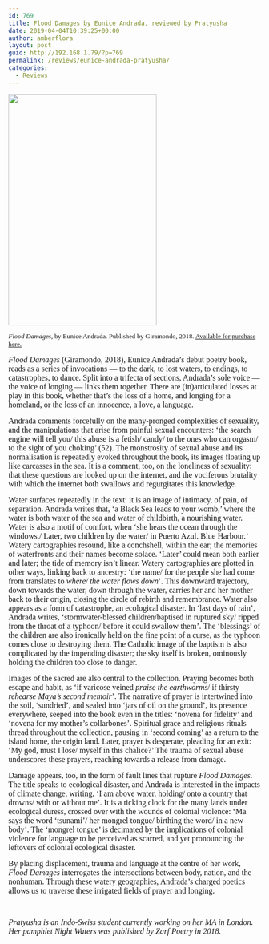 ```yaml
---
id: 769
title: Flood Damages by Eunice Andrada, reviewed by Pratyusha
date: 2019-04-04T10:39:25+00:00
author: amberflora
layout: post
guid: http://192.168.1.79/?p=769
permalink: /reviews/eunice-andrada-pratyusha/
categories:
  - Reviews
---
```

<img loading="lazy" class=" wp-image-774 aligncenter" src="http://amberflora.com/wp-content/uploads/2019/04/Flood-Damages-192x300.jpg" alt="" width="296" height="462" srcset="https://www.amberflora.com/wp-content/uploads/2019/04/Flood-Damages-192x300.jpg 192w, https://www.amberflora.com/wp-content/uploads/2019/04/Flood-Damages-654x1024.jpg 654w" sizes="(max-width: 296px) 100vw, 296px" />

<p style="text-align: left;">
  <span style="font-size: 10pt; font-family: georgia, palatino, serif;"><em>Flood Damages</em>, by Eunice Andrada. Published by Giramondo, 2018. <a href="https://giramondopublishing.com/product/flood-damages/">Available for purchase here.</a></span>
</p>

<span style="font-family: georgia, palatino, serif; font-size: 12pt;"><em>Flood Damages</em> (Giramondo, 2018), Eunice Andrada’s debut poetry book, reads as a series of invocations — to the dark, to lost waters, to endings, to catastrophes, to dance. Split into a trifecta of sections, Andrada’s sole voice — the voice of longing — links them together. There are (in)articulated losses at play in this book, whether that’s the loss of a home, and longing for a homeland, or the loss of an innocence, a love, a language.</span>

<span style="font-family: georgia, palatino, serif; font-size: 12pt;">Andrada comments forcefully on the many-pronged complexities of sexuality, and the manipulations that arise from painful sexual encounters: ‘the search engine will tell you/ this abuse is a fetish/ candy/ to the ones who can orgasm/ to the sight of you choking’ (52). The monstrosity of sexual abuse and its normalisation is repeatedly evoked throughout the book, its images floating up like carcasses in the sea. It is a comment, too, on the loneliness of sexuality: that these questions are looked up on the internet, and the vociferous brutality with which the internet both swallows and regurgitates this knowledge.</span>

<span style="font-family: georgia, palatino, serif; font-size: 12pt;">Water surfaces repeatedly in the text: it is an image of intimacy, of pain, of separation. Andrada writes that, ‘a Black Sea leads to your womb,’ where the water is both water of the sea and water of childbirth, a nourishing water. Water is also a motif of comfort, when ‘she hears the ocean through the windows./ Later, two children by the water/ in Puerto Azul. Blue Harbour.’ Watery cartographies resound, like a conchshell, within the ear; the memories of waterfronts and their names become solace. ‘Later’ could mean both earlier and later; the tide of memory isn’t linear. Watery cartographies are plotted in other ways, linking back to ancestry: ‘the name/ for the people she had come from translates to <em>where/ the water flows down</em>’. This downward trajectory, down towards the water, down through the water, carries her and her mother back to their origin, closing the circle of rebirth and remembrance. Water also appears as a form of catastrophe, an ecological disaster. In ‘last days of rain’, Andrada writes, ‘stormwater-blessed children/baptised in ruptured sky/ ripped from the throat of a typhoon/ before it could swallow them’. The ‘blessings’ of the children are also ironically held on the fine point of a curse, as the typhoon comes close to destroying them. The Catholic image of the baptism is also complicated by the impending disaster; the sky itself is broken, ominously holding the children too close to danger.</span>

<span style="font-family: georgia, palatino, serif; font-size: 12pt;">Images of the sacred are also central to the collection. Praying becomes both escape and habit, as ‘if varicose veined <em>praise the earthworms</em>/ if thirsty <em>rehearse Maya’s second memoir</em>’. The narrative of prayer is intertwined into the soil, ‘sundried’, and sealed into ‘jars of oil on the ground’, its presence everywhere, seeped into the book even in the titles: ‘novena for fidelity’ and ‘novena for my mother’s collarbones’. Spiritual grace and religious rituals thread throughout the collection, pausing in ‘second coming’ as a return to the island home, the origin land. Later, prayer is desperate, pleading for an exit: ‘My god, must I lose/ myself in this chalice?’ The trauma of sexual abuse underscores these prayers, reaching towards a release from damage.</span>

<span style="font-family: georgia, palatino, serif; font-size: 12pt;">Damage appears, too, in the form of fault lines that rupture <em>Flood Damages</em>. The title speaks to ecological disaster, and Andrada is interested in the impacts of climate change, writing, ‘I am above water, holding/ onto a country that drowns/ with or without me’. It is a ticking clock for the many lands under ecological duress, crossed over with the wounds of colonial violence: ‘Ma says the word ‘tsunami’/ her mongrel tongue/ birthing the word/ in a new body’. The ‘mongrel tongue’ is decimated by the implications of colonial violence for language to be perceived as scarred, and yet pronouncing the leftovers of colonial ecological disaster.</span>

<span style="font-family: georgia, palatino, serif; font-size: 12pt;">By placing displacement, trauma and language at the centre of her work, <em>Flood Damages </em>interrogates the intersections between body, nation, and the nonhuman. Through these watery geographies, Andrada’s charged poetics allows us to traverse these irrigated fields of prayer and longing.</span>

&nbsp;

<span style="font-family: georgia, palatino, serif; font-size: 12pt;"><em>Pratyusha is an Indo-Swiss student currently working on her MA in London. Her pamphlet Night Waters was published by Zarf Poetry in 2018.</em></span>